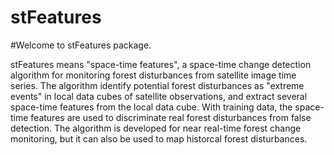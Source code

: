 # stFeatures

#Welcome to stFeatures package. 
 
stFeatures means "space-time features", a space-time change detection algorithm for monitoring forest disturbances from satellite image time series. The algorithm identify potential forest disturbances as "extreme events" in local data cubes of satellite observations, and extract several space-time features from the local data cube. With training data,  the space-time features are used to discriminate real forest disturbances from false detection. The algorithm is developed for near real-time forest change monitoring, but it can also be used to map historcal forest disturbances.